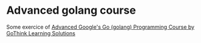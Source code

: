 # Advanced golang course

Some exercice of [Advanced Google's Go (golang) Programming Course by GoThink Learning Solutions](https://www.udemy.com/advanced-go-programming-course)
